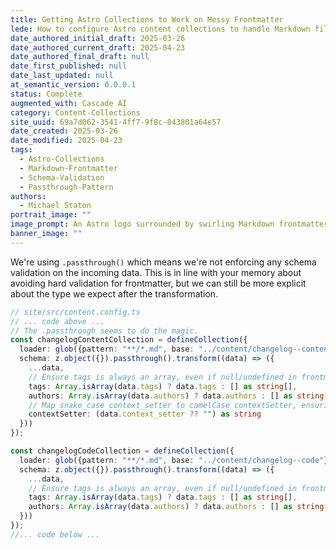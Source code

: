 ```yaml
---
title: Getting Astro Collections to Work on Messy Frontmatter
lede: How to configure Astro content collections to handle Markdown files with inconsistent or incomplete frontmatter, using .passthrough and transform for robust schema handling.
date_authored_initial_draft: 2025-03-26
date_authored_current_draft: 2025-04-23
date_authored_final_draft: null
date_first_published: null
date_last_updated: null
at_semantic_version: 0.0.0.1
status: Complete
augmented_with: Cascade AI
category: Content-Collections
site_uuid: 69a7d062-3541-4ff7-9f8c-843801a64e57
date_created: 2025-03-26
date_modified: 2025-04-23
tags:
  - Astro-Collections
  - Markdown-Frontmatter
  - Schema-Validation
  - Passthrough-Pattern
authors:
  - Michael Staton
portrait_image: ""
image_prompt: An Astro logo surrounded by swirling Markdown frontmatter fields, some messy and some neat, with a .passthrough() filter cleaning them up.
banner_image: ""
---
```


We're using `.passthrough()` which means we're not enforcing any schema validation on the incoming data. This is in line with your memory about avoiding hard validation for frontmatter, but we can still be more explicit about the type we expect after the transformation.

```typescript
// site/src/content.config.ts
// ... code above ...
// The .passthrough seems to do the magic. 
const changelogContentCollection = defineCollection({
  loader: glob({pattern: "**/*.md", base: "../content/changelog--content"}),
  schema: z.object({}).passthrough().transform((data) => ({
    ...data,
    // Ensure tags is always an array, even if null/undefined in frontmatter
    tags: Array.isArray(data.tags) ? data.tags : [] as string[],
    authors: Array.isArray(data.authors) ? data.authors : [] as string[],
    // Map snake_case context_setter to camelCase contextSetter, ensuring string type
    contextSetter: (data.context_setter ?? "") as string
  }))
});

const changelogCodeCollection = defineCollection({
  loader: glob({pattern: "**/*.md", base: "../content/changelog--code"}),
  schema: z.object({}).passthrough().transform((data) => ({
    ...data,
    // Ensure tags is always an array, even if null/undefined in frontmatter
    tags: Array.isArray(data.tags) ? data.tags : [] as string[],
    authors: Array.isArray(data.authors) ? data.authors : [] as string[]
  }))
});
//... code below ...